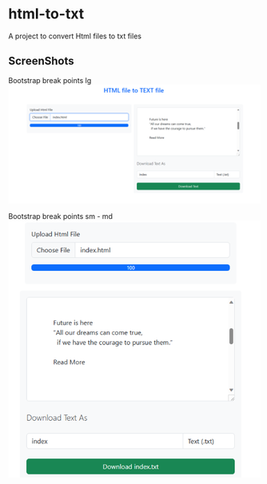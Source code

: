 # html-to-txt
 A project to convert Html files to txt files
## ScreenShots
Bootstrap break points lg
![](screenshots/lg.png)

Bootstrap break points sm - md
![](screenshots/sm_md.png)